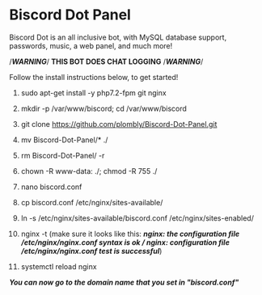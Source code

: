# Biscord Dot Panel

Biscord Dot is an all inclusive bot, with MySQL database support, passwords, music, a web panel, and much more!

/***WARNING***/ **THIS BOT DOES CHAT LOGGING** /***WARNING***/

Follow the install instructions below, to get started!

1. sudo apt-get install -y php7.2-fpm git nginx

2. mkdir -p /var/www/biscord; cd /var/www/biscord

3. git clone https://github.com/plombly/Biscord-Dot-Panel.git

4. mv Biscord-Dot-Panel/* ./

5. rm Biscord-Dot-Panel/ -r

6. chown -R www-data: ./; chmod -R 755 ./

7. nano biscord.conf

8. cp biscord.conf /etc/nginx/sites-available/

9. ln -s /etc/nginx/sites-available/biscord.conf /etc/nginx/sites-enabled/

10. nginx -t (make sure it looks like this: ***nginx: the configuration file /etc/nginx/nginx.conf syntax is ok / nginx: configuration file /etc/nginx/nginx.conf test is successful***)

11. systemctl reload nginx

***You can now go to the domain name that you set in "biscord.conf"***
